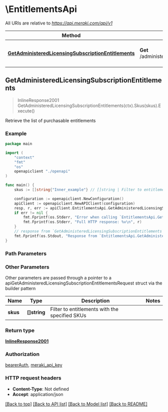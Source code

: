 # \EntitlementsApi

All URIs are relative to *https://api.meraki.com/api/v1*

Method | HTTP request | Description
------------- | ------------- | -------------
[**GetAdministeredLicensingSubscriptionEntitlements**](EntitlementsApi.md#GetAdministeredLicensingSubscriptionEntitlements) | **Get** /administered/licensing/subscription/entitlements | Retrieve the list of purchasable entitlements



## GetAdministeredLicensingSubscriptionEntitlements

> InlineResponse2001 GetAdministeredLicensingSubscriptionEntitlements(ctx).Skus(skus).Execute()

Retrieve the list of purchasable entitlements



### Example

```go
package main

import (
    "context"
    "fmt"
    "os"
    openapiclient "./openapi"
)

func main() {
    skus := []string{"Inner_example"} // []string | Filter to entitlements with the specified SKUs (optional)

    configuration := openapiclient.NewConfiguration()
    apiClient := openapiclient.NewAPIClient(configuration)
    resp, r, err := apiClient.EntitlementsApi.GetAdministeredLicensingSubscriptionEntitlements(context.Background()).Skus(skus).Execute()
    if err != nil {
        fmt.Fprintf(os.Stderr, "Error when calling `EntitlementsApi.GetAdministeredLicensingSubscriptionEntitlements``: %v\n", err)
        fmt.Fprintf(os.Stderr, "Full HTTP response: %v\n", r)
    }
    // response from `GetAdministeredLicensingSubscriptionEntitlements`: InlineResponse2001
    fmt.Fprintf(os.Stdout, "Response from `EntitlementsApi.GetAdministeredLicensingSubscriptionEntitlements`: %v\n", resp)
}
```

### Path Parameters



### Other Parameters

Other parameters are passed through a pointer to a apiGetAdministeredLicensingSubscriptionEntitlementsRequest struct via the builder pattern


Name | Type | Description  | Notes
------------- | ------------- | ------------- | -------------
 **skus** | **[]string** | Filter to entitlements with the specified SKUs | 

### Return type

[**InlineResponse2001**](InlineResponse2001.md)

### Authorization

[bearerAuth](../README.md#bearerAuth), [meraki_api_key](../README.md#meraki_api_key)

### HTTP request headers

- **Content-Type**: Not defined
- **Accept**: application/json

[[Back to top]](#) [[Back to API list]](../README.md#documentation-for-api-endpoints)
[[Back to Model list]](../README.md#documentation-for-models)
[[Back to README]](../README.md)


